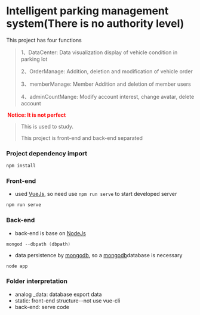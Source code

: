 # Intelligent parking management system(There is no authority level)

This project has four functions

> 1、DataCenter:  Data visualization display of vehicle condition in parking lot
>
> 2、OrderManage: Addition, deletion and modification of vehicle order
>
> 3、memberManage: Member Addition and deletion of member users
>
> 4、adminCountMange: Modify account interest, change avatar, delete account

<span style="color: red;font-weight: 700; text-aglin: center;"> Notice: It is not perfect</span>

> This is used to study. 
>
> This project is front-end and back-end separated

### Project dependency import

```powershell
npm install
```

### Front-end

- used [VueJs](https://cn.vuejs.org), so need use ```npm run serve``` to start developed server

```powershell
npm run serve
```



### Back-end

- back-end is base on [NodeJs](https://nodejs.org)

```powershell
mongod --dbpath (dbpath)
```

- data persistence by [mongodb](https://www.mongodb.com/), so a  [mongodb](https://www.mongodb.com/)database is necessary

```po
node app
```

### Folder interpretation

- analog _data: database export data
- static: front-end structure--not use vue-cli
- back-end: serve code

